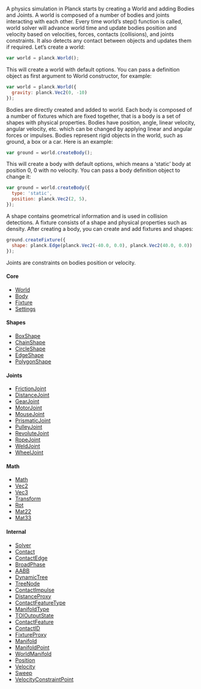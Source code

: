 
A physics simulation in Planck starts by creating a World and adding Bodies and Joints.
A world is composed of a number of bodies and joints interacting with each other. Every time world’s step() function is called, world solver will advance world time and update bodies position and velocity based on velocities, forces, contacts (collisions), and joints constraints. It also detects any contact between objects and updates them if required.
Let’s create a world:

```js
var world = planck.World();
```

This will create a world with default options. You can pass a definition object as first argument to World constructor, for example:

```js
var world = planck.World({
  gravity: planck.Vec2(0, -10)
});
```

Bodies are directly created and added to world.
Each body is composed of a number of fixtures which are fixed together, that is a body is a set of shapes with physical properties.
Bodies have position, angle, linear velocity, angular velocity, etc. which can be changed by applying linear and angular forces or impulses.
Bodies represent rigid objects in the world, such as ground, a box or a car.
Here is an example:
```js
var ground = world.createBody();
```

This will create a body with default options, which means a ‘static’ body at position 0, 0 with no velocity. You can pass a body definition object to change it:

```js
var ground = world.createBody({
  type: 'static',
  position: planck.Vec2(2, 5),
});
```

A shape contains geometrical information and is used in collision detections.
A fixture consists of a shape and physical properties such as density.
After creating a body, you can create and add fixtures and shapes:

```js
ground.createFixture({
  shape: planck.Edge(planck.Vec2(-40.0, 0.0), planck.Vec2(40.0, 0.0))
});
```

Joints are constraints on bodies position or velocity.


#### Core

* [World](docs/classes/world.md)
* [Body](docs/classes/body.md)
* [Fixture](docs/classes/fixture.md)
* [Settings](docs/classes/settings.md)


#### Shapes

* [BoxShape](docs/classes/boxshape.md)
* [ChainShape](docs/classes/chainshape.md)
* [CircleShape](docs/classes/circleshape.md)
* [EdgeShape](docs/classes/edgeshape.md)
* [PolygonShape](docs/classes/polygonshape.md)


#### Joints

* [FrictionJoint](docs/classes/frictionjoint.md)
* [DistanceJoint](docs/classes/distancejoint.md)
* [GearJoint](docs/classes/gearjoint.md)
* [MotorJoint](docs/classes/motorjoint.md)
* [MouseJoint](docs/classes/mousejoint.md)
* [PrismaticJoint](docs/classes/prismaticjoint.md)
* [PulleyJoint](docs/classes/pulleyjoint.md)
* [RevoluteJoint](docs/classes/revolutejoint.md)
* [RopeJoint](docs/classes/ropejoint.md)
* [WeldJoint](docs/classes/weldjoint.md)
* [WheelJoint](docs/classes/wheeljoint.md)


#### Math

* [Math](docs/classes/math.md)
* [Vec2](docs/classes/vec2.md)
* [Vec3](docs/classes/vec3.md)
* [Transform](docs/classes/transform.md)
* [Rot](docs/classes/rot.md)
* [Mat22](docs/classes/mat22.md)
* [Mat33](docs/classes/mat33.md)


#### Internal

* [Solver](docs/classes/solver.md)
* [Contact](docs/classes/contact.md)
* [ContactEdge](docs/classes/contactedge.md)
* [BroadPhase](docs/classes/broadphase.md)
* [AABB](docs/classes/aabb.md)
* [DynamicTree](docs/classes/dynamictree.md)
* [TreeNode](docs/classes/treenode.md)
* [ContactImpulse](docs/classes/contactimpulse.md)
* [DistanceProxy](docs/classes/distanceproxy.md)
* [ContactFeatureType](docs/enums/contactfeaturetype.md)
* [ManifoldType](docs/enums/manifoldtype.md)
* [TOIOutputState](docs/enums/toioutputstate.md)
* [ContactFeature](docs/interfaces/contactfeature.md)
* [ContactID](docs/interfaces/contactid.md)
* [FixtureProxy](docs/interfaces/fixtureproxy.md)
* [Manifold](docs/interfaces/manifold.md)
* [ManifoldPoint](docs/interfaces/manifoldpoint.md)
* [WorldManifold](docs/interfaces/worldmanifold.md)
* [Position](docs/classes/position.md)
* [Velocity](docs/classes/velocity.md)
* [Sweep](docs/classes/sweep.md)
* [VelocityConstraintPoint](docs/classes/velocityconstraintpoint.md)
